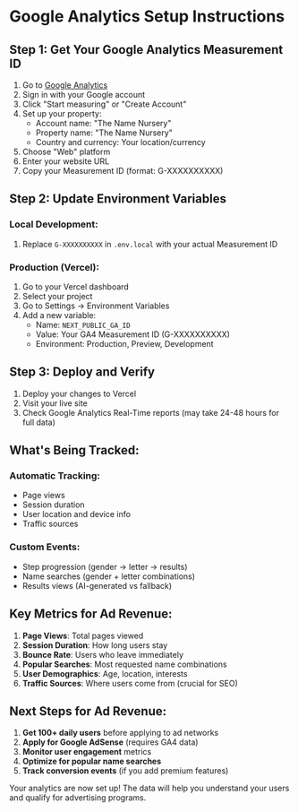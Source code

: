 # Google Analytics Setup Instructions

## Step 1: Get Your Google Analytics Measurement ID

1. Go to [Google Analytics](https://analytics.google.com/)
2. Sign in with your Google account
3. Click "Start measuring" or "Create Account"
4. Set up your property:
   - Account name: "The Name Nursery"
   - Property name: "The Name Nursery"
   - Country and currency: Your location/currency
5. Choose "Web" platform
6. Enter your website URL
7. Copy your Measurement ID (format: G-XXXXXXXXXX)

## Step 2: Update Environment Variables

### Local Development:

1. Replace `G-XXXXXXXXXX` in `.env.local` with your actual Measurement ID

### Production (Vercel):

1. Go to your Vercel dashboard
2. Select your project
3. Go to Settings → Environment Variables
4. Add a new variable:
   - Name: `NEXT_PUBLIC_GA_ID`
   - Value: Your GA4 Measurement ID (G-XXXXXXXXXX)
   - Environment: Production, Preview, Development

## Step 3: Deploy and Verify

1. Deploy your changes to Vercel
2. Visit your live site
3. Check Google Analytics Real-Time reports (may take 24-48 hours for full data)

## What's Being Tracked:

### Automatic Tracking:

- Page views
- Session duration
- User location and device info
- Traffic sources

### Custom Events:

- Step progression (gender → letter → results)
- Name searches (gender + letter combinations)
- Results views (AI-generated vs fallback)

## Key Metrics for Ad Revenue:

1. **Page Views**: Total pages viewed
2. **Session Duration**: How long users stay
3. **Bounce Rate**: Users who leave immediately
4. **Popular Searches**: Most requested name combinations
5. **User Demographics**: Age, location, interests
6. **Traffic Sources**: Where users come from (crucial for SEO)

## Next Steps for Ad Revenue:

1. **Get 100+ daily users** before applying to ad networks
2. **Apply for Google AdSense** (requires GA4 data)
3. **Monitor user engagement** metrics
4. **Optimize for popular name searches**
5. **Track conversion events** (if you add premium features)

Your analytics are now set up! The data will help you understand your users and qualify for advertising programs.
